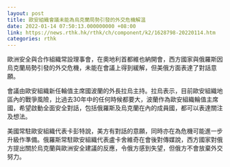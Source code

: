 ```yaml
---
layout: post
title: 歐安組織會議未能為烏克蘭局勢引發的外交危機解溫
date: 2022-01-14 07:50:13.000000000 +08:00
link: https://news.rthk.hk/rthk/ch/component/k2/1628798-20220114.htm
categories: rthk
---
```


歐洲安全與合作組織常設理事會，在奧地利首都維也納開會，西方國家與俄羅斯因烏克蘭局勢引發的外交危機，未能在會議上得到緩解，但美俄方面表達了對話意願。

會議由歐安組織新任輪值主席國波蘭的外長拉烏主持。拉烏表示，目前歐安組織地區內的戰爭風險，比過去30年中的任何時候都要大，波蘭作為歐安組織輪值主席國，希望啟動全面安全對話，包括俄羅斯及烏克蘭在內的成員國，都可以表達關注及想法。

美國常駐歐安組織代表卡彭特說，美方有對話的意願，同時亦在為危機可能進一步升級作準備。俄羅斯常駐歐安組織代表盧卡舍維奇在會後對傳媒說，西方國家對俄方提出關於烏克蘭與歐洲安全建議的反應，令俄方感到失望，但俄方不會放棄外交努力。
